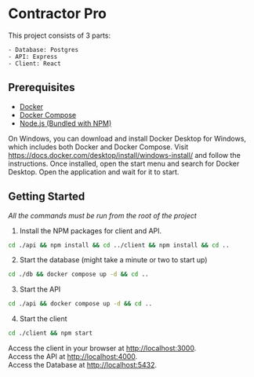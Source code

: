 # Contractor Pro

This project consists of 3 parts:

    - Database: Postgres
    - API: Express
    - Client: React

## Prerequisites
- [Docker](https://docs.docker.com/get-docker/)
- [Docker Compose](https://docs.docker.com/compose/install/)
- [Node.js (Bundled with NPM)](https://nodejs.org/en/download/)

On Windows, you can download and install Docker Desktop for Windows, which includes both Docker and Docker Compose.
Visit https://docs.docker.com/desktop/install/windows-install/ and follow the instructions.
Once installed, open the start menu and search for Docker Desktop. Open the application and wait for it to start.

## Getting Started
*All the commands must be run from the root of the project*

1. Install the NPM packages for client and API. 
```bash
cd ./api && npm install && cd ../client && npm install && cd ..
```
2. Start the database (might take a minute or two to start up)
```bash
cd ./db && docker compose up -d && cd ..
```
3. Start the API
```bash
cd ./api && docker compose up -d && cd ..
```
4. Start the client
```bash
cd ./client && npm start
```

Access the client in your browser at [http://localhost:3000](http://localhost:3000). <br>
Access the API at [http://localhost:4000](http://localhost:4000). <br>
Access the Database at [http://localhost:5432](http://localhost:5432).
